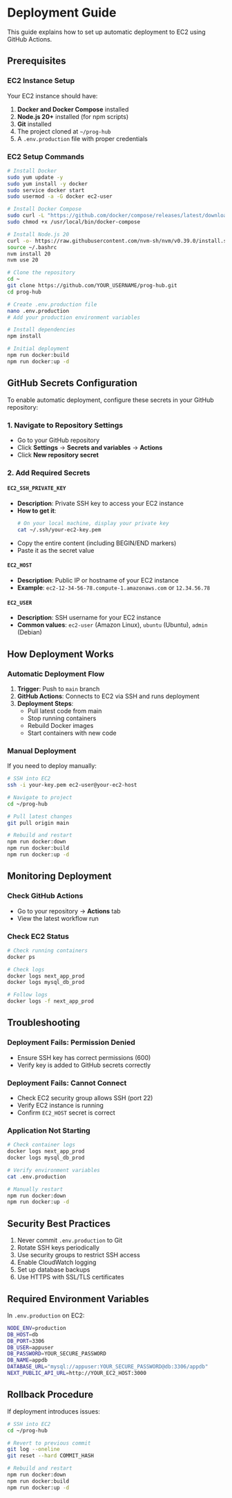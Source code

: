 # Deployment Guide

This guide explains how to set up automatic deployment to EC2 using GitHub Actions.

## Prerequisites

### EC2 Instance Setup

Your EC2 instance should have:
1. **Docker and Docker Compose** installed
2. **Node.js 20+** installed (for npm scripts)
3. **Git** installed
4. The project cloned at `~/prog-hub`
5. A `.env.production` file with proper credentials

### EC2 Setup Commands

```bash
# Install Docker
sudo yum update -y
sudo yum install -y docker
sudo service docker start
sudo usermod -a -G docker ec2-user

# Install Docker Compose
sudo curl -L "https://github.com/docker/compose/releases/latest/download/docker-compose-$(uname -s)-$(uname -m)" -o /usr/local/bin/docker-compose
sudo chmod +x /usr/local/bin/docker-compose

# Install Node.js 20
curl -o- https://raw.githubusercontent.com/nvm-sh/nvm/v0.39.0/install.sh | bash
source ~/.bashrc
nvm install 20
nvm use 20

# Clone the repository
cd ~
git clone https://github.com/YOUR_USERNAME/prog-hub.git
cd prog-hub

# Create .env.production file
nano .env.production
# Add your production environment variables

# Install dependencies
npm install

# Initial deployment
npm run docker:build
npm run docker:up -d
```

## GitHub Secrets Configuration

To enable automatic deployment, configure these secrets in your GitHub repository:

### 1. Navigate to Repository Settings
- Go to your GitHub repository
- Click **Settings** → **Secrets and variables** → **Actions**
- Click **New repository secret**

### 2. Add Required Secrets

#### `EC2_SSH_PRIVATE_KEY`
- **Description**: Private SSH key to access your EC2 instance
- **How to get it**:
  ```bash
  # On your local machine, display your private key
  cat ~/.ssh/your-ec2-key.pem
  ```
- Copy the entire content (including BEGIN/END markers)
- Paste it as the secret value

#### `EC2_HOST`
- **Description**: Public IP or hostname of your EC2 instance
- **Example**: `ec2-12-34-56-78.compute-1.amazonaws.com` or `12.34.56.78`

#### `EC2_USER`
- **Description**: SSH username for your EC2 instance
- **Common values**: `ec2-user` (Amazon Linux), `ubuntu` (Ubuntu), `admin` (Debian)

## How Deployment Works

### Automatic Deployment Flow

1. **Trigger**: Push to `main` branch
2. **GitHub Actions**: Connects to EC2 via SSH and runs deployment
3. **Deployment Steps**:
   - Pull latest code from main
   - Stop running containers
   - Rebuild Docker images
   - Start containers with new code

### Manual Deployment

If you need to deploy manually:

```bash
# SSH into EC2
ssh -i your-key.pem ec2-user@your-ec2-host

# Navigate to project
cd ~/prog-hub

# Pull latest changes
git pull origin main

# Rebuild and restart
npm run docker:down
npm run docker:build
npm run docker:up -d
```

## Monitoring Deployment

### Check GitHub Actions
- Go to your repository → **Actions** tab
- View the latest workflow run

### Check EC2 Status
```bash
# Check running containers
docker ps

# Check logs
docker logs next_app_prod
docker logs mysql_db_prod

# Follow logs
docker logs -f next_app_prod
```

## Troubleshooting

### Deployment Fails: Permission Denied
- Ensure SSH key has correct permissions (600)
- Verify key is added to GitHub secrets correctly

### Deployment Fails: Cannot Connect
- Check EC2 security group allows SSH (port 22)
- Verify EC2 instance is running
- Confirm `EC2_HOST` secret is correct

### Application Not Starting
```bash
# Check container logs
docker logs next_app_prod
docker logs mysql_db_prod

# Verify environment variables
cat .env.production

# Manually restart
npm run docker:down
npm run docker:up -d
```

## Security Best Practices

1. Never commit `.env.production` to Git
2. Rotate SSH keys periodically
3. Use security groups to restrict SSH access
4. Enable CloudWatch logging
5. Set up database backups
6. Use HTTPS with SSL/TLS certificates

## Required Environment Variables

In `.env.production` on EC2:

```bash
NODE_ENV=production
DB_HOST=db
DB_PORT=3306
DB_USER=appuser
DB_PASSWORD=YOUR_SECURE_PASSWORD
DB_NAME=appdb
DATABASE_URL="mysql://appuser:YOUR_SECURE_PASSWORD@db:3306/appdb"
NEXT_PUBLIC_API_URL=http://YOUR_EC2_HOST:3000
```

## Rollback Procedure

If deployment introduces issues:

```bash
# SSH into EC2
cd ~/prog-hub

# Revert to previous commit
git log --oneline
git reset --hard COMMIT_HASH

# Rebuild and restart
npm run docker:down
npm run docker:build
npm run docker:up -d
```
